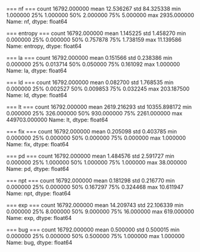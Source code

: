 
=== nf ===
count    16792.000000
mean        12.536267
std         84.325338
min          1.000000
25%          1.000000
50%          2.000000
75%          5.000000
max       2935.000000
Name: nf, dtype: float64

=== entropy ===
count    16792.000000
mean         1.145225
std          1.458270
min          0.000000
25%          0.000000
50%          0.757878
75%          1.738159
max         11.139586
Name: entropy, dtype: float64

=== la ===
count    16792.000000
mean         0.151566
std          0.238386
min          0.000000
25%          0.013714
50%          0.050000
75%          0.161092
max          1.000000
Name: la, dtype: float64

=== ld ===
count    16792.000000
mean         0.082700
std          1.768535
min          0.000000
25%          0.002527
50%          0.009853
75%          0.032245
max        203.187500
Name: ld, dtype: float64

=== lt ===
count     16792.000000
mean       2619.216293
std       10355.898172
min           0.000000
25%         326.000000
50%         930.000000
75%        2261.000000
max      449703.000000
Name: lt, dtype: float64

=== fix ===
count    16792.000000
mean         0.205098
std          0.403785
min          0.000000
25%          0.000000
50%          0.000000
75%          0.000000
max          1.000000
Name: fix, dtype: float64

=== pd ===
count    16792.000000
mean         1.484576
std          2.591727
min          0.000000
25%          1.000000
50%          1.000000
75%          1.000000
max         38.000000
Name: pd, dtype: float64

=== npt ===
count    16792.000000
mean         0.181298
std          0.216770
min          0.000000
25%          0.000000
50%          0.167297
75%          0.324468
max         10.611947
Name: npt, dtype: float64

=== exp ===
count    16792.000000
mean        14.209743
std         22.106339
min          0.000000
25%          8.000000
50%          9.000000
75%         16.000000
max        619.000000
Name: exp, dtype: float64

=== bug ===
count    16792.000000
mean         0.500000
std          0.500015
min          0.000000
25%          0.000000
50%          0.500000
75%          1.000000
max          1.000000
Name: bug, dtype: float64
